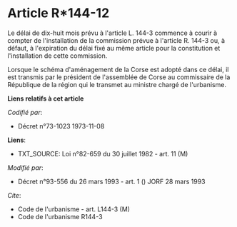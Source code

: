 # Article R*144-12

Le délai de dix-huit mois prévu à l'article L. 144-3 commence à courir à compter de l'installation de la commission prévue à
l'article R. 144-3 ou, à défaut, à l'expiration du délai fixé au même article pour la constitution et l'installation de cette
commission.

Lorsque le schéma d'aménagement de la Corse est adopté dans ce délai, il est transmis par le président de l'assemblée de
Corse au commissaire de la République de la région qui le transmet au ministre chargé de l'urbanisme.

**Liens relatifs à cet article**

_Codifié par_:

  - Décret n°73-1023 1973-11-08

**Liens**:

  - TXT_SOURCE: Loi n°82-659 du 30 juillet 1982 - art. 11 (M)

_Modifié par_:

  - Décret n°93-556 du 26 mars 1993 - art. 1 () JORF 28 mars 1993

_Cite_:

  - Code de l'urbanisme - art. L144-3 (M)
  - Code de l'urbanisme R144-3
